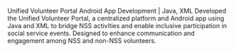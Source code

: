 Unified Volunteer Portal
Android App Development | Java, XML
Developed the Unified Volunteer Portal, a centralized platform and Android app using Java and XML to bridge NSS activities and enable inclusive participation in social service events.
Designed to enhance communication and engagement among NSS and non-NSS volunteers.
